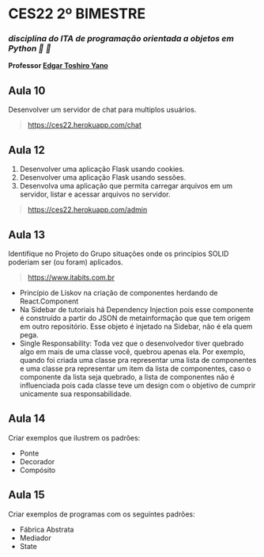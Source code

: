 # CES22 2º BIMESTRE
### *disciplina do ITA de programação orientada a objetos em Python :snake: :snake:*
**Professor [ Edgar Toshiro Yano](http://buscatextual.cnpq.br/buscatextual/visualizacv.do?id=K4798593T1&idiomaExibicao=2)**
## Aula 10

Desenvolver um servidor de chat para multiplos usuários.
> https://ces22.herokuapp.com/chat

## Aula 12

1. Desenvolver uma aplicação Flask usando cookies.
2. Desenvolver uma aplicação Flask usando sessões.
3. Desenvolva uma aplicação que permita carregar
arquivos em um servidor, listar e acessar arquivos no
servidor.

> https://ces22.herokuapp.com/admin

## Aula 13

Identifique no Projeto do Grupo situações onde os
princípios SOLID poderiam ser (ou foram) aplicados.
> https://www.itabits.com.br
- Princípio de Liskov na criação de componentes herdando de React.Component
- Na Sidebar de tutoriais há Dependency Injection pois esse componente é construído a partir do JSON de metainformação que que tem origem em outro repositório. Esse objeto é injetado na Sidebar, não é ela quem pega.
- Single Responsability: Toda vez que o desenvolvedor tiver quebrado algo em mais de uma classe você, quebrou apenas ela. Por exemplo, quando foi criada uma classe pra representar uma lista de componentes e uma classe pra representar um item da lista de componentes, caso o componente da lista seja quebrado, a lista de componentes não é influenciada pois cada classe teve um design com o objetivo de cumprir unicamente sua responsabilidade.


## Aula 14

Criar exemplos que ilustrem os padrões:
- Ponte
- Decorador
- Compósito

## Aula 15

Criar exemplos de programas com os seguintes padrões:

- Fábrica Abstrata
- Mediador
- State
